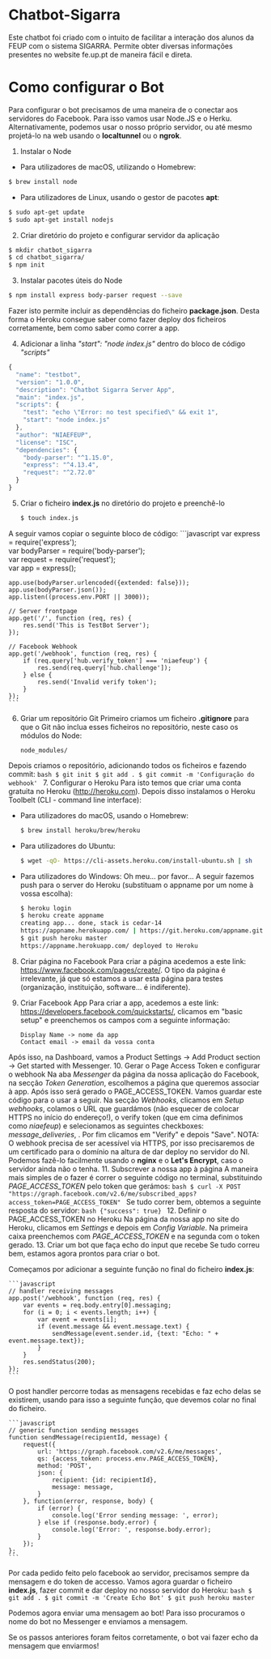 # Chatbot-Sigarra
Este chatbot foi criado com o intuito de facilitar a interação dos alunos da FEUP com o sistema 
SIGARRA. Permite obter diversas informações presentes no website fe.up.pt de maneira fácil e direta.

# Como configurar o Bot
Para configurar o bot precisamos de uma maneira de o conectar aos servidores 
do Facebook. Para isso vamos usar Node.JS e o Herku. Alternativamente, podemos usar 
o nosso próprio servidor, ou até mesmo projetá-lo na web usando o 
**localtunnel** ou o **ngrok**.

1. Instalar o Node
* Para utilizadores de macOS, utilizando o Homebrew:
```bash
$ brew install node
```
* Para utilizadores de Linux, usando o gestor de pacotes **apt**:
```bash
$ sudo apt-get update
$ sudo apt-get install nodejs
```
2. Criar diretório do projeto e configurar servidor da aplicação
```bash
$ mkdir chatbot_sigarra
$ cd chatbot_sigarra/
$ npm init
```
3. Instalar pacotes úteis do Node
```bash
$ npm install express body-parser request --save
```
Fazer isto permite incluir as dependências do ficheiro **package.json**. Desta forma o Heroku consegue saber como fazer deploy dos ficheiros corretamente, bem como saber como correr a app.

4. Adicionar a linha *"start": "node index.js"* dentro do bloco de código *"scripts"*
```javascript
{
  "name": "testbot",
  "version": "1.0.0",
  "description": "Chatbot Sigarra Server App",
  "main": "index.js",
  "scripts": {
    "test": "echo \"Error: no test specified\" && exit 1",
    "start": "node index.js"
  },
  "author": "NIAEFEUP",
  "license": "ISC",
  "dependencies": {
    "body-parser": "^1.15.0",
    "express": "^4.13.4",
    "request": "^2.72.0"
  }
}
```
5. Criar o ficheiro **index.js** no diretório do projeto e preenchê-lo
    ```bash
    $ touch index.js
    ```
A seguir vamos copiar o seguinte bloco de código:
    ```javascript
    var express = require('express');  
    var bodyParser = require('body-parser');  
    var request = require('request');  
    var app = express();
    
    app.use(bodyParser.urlencoded({extended: false}));  
    app.use(bodyParser.json());  
    app.listen((process.env.PORT || 3000));
    
    // Server frontpage
    app.get('/', function (req, res) {  
        res.send('This is TestBot Server');
    });
    
    // Facebook Webhook
    app.get('/webhook', function (req, res) {  
        if (req.query['hub.verify_token'] === 'niaefeup') {
            res.send(req.query['hub.challenge']);
        } else {
            res.send('Invalid verify token');
        }
    });
    ```
6. Griar um repositório Git 
Primeiro criamos um ficheiro **.gitignore** para que o Git não inclua esses ficheiros no repositório, neste caso os módulos do Node:
    ```
    node_modules/  
    ```
Depois criamos o repositório, adicionando todos os ficheiros e fazendo commit: 
    ```bash
    $ git init
    $ git add .
    $ git commit -m 'Configuração do webhook'
    ```
7. Configurar o Heroku
Para isto temos que criar uma conta gratuita no Heroku (http://heroku.com). Depois disso instalamos o Heroku Toolbelt (CLI - command line interface): 
+ Para utilizadores do macOS, usando o Homebrew:
    ```bash
    $ brew install heroku/brew/heroku
    ```
+ Para utilizadores do Ubuntu: 
    ```bash
    $ wget -qO- https://cli-assets.heroku.com/install-ubuntu.sh | sh
    ```
+ Para utilizadores do Windows: Oh meu... por favor...
A seguir fazemos push para o server do Heroku (substituam o appname por um nome à vossa escolha):
    ```bash
    $ heroku login
    $ heroku create appname
    creating app... done, stack is cedar-14  
    https://appname.herokuapp.com/ | https://git.heroku.com/appname.git  
    $ git push heroku master
    https://appname.herokuapp.com/ deployed to Heroku  
    ```

8. Criar página no Facebook
Para criar a página acedemos a este link: https://www.facebook.com/pages/create/.
O tipo da página é irrelevante, já que só estamos a usar esta página para testes 
(organização, instituição, software... é indiferente).

9. Criar Facebook App
Para criar a app, acedemos a este link: https://developers.facebook.com/quickstarts/, clicamos em 
"basic setup" e preenchemos os campos com a seguinte informação:
    ```
    Display Name -> nome da app
    Contact email -> email da vossa conta
    ```
Após isso, na Dashboard, vamos a Product Settings -> Add Product section -> Get started with Messenger.
10. Gerar o Page Access Token e configurar o webhook 
Na aba *Messenger* da página da nossa aplicação do Facebook, na secção *Token Generation*, 
escolhemos a página que queremos associar à app. Após isso será gerado o PAGE_ACCESS_TOKEN. Vamos 
guardar este código para o usar a seguir.
Na secção *Webhooks*, clicamos em *Setup webhooks*, colamos o URL que guardámos (não esquecer de colocar 
HTTPS no início do endereço!), o verify token (que em cima definimos como *niaefeup*) e selecionamos as seguintes checkboxes: *message_deliveries*, . Por fim clicamos em "Verify" e depois "Save".
NOTA: O webhook precisa de ser acessível via HTTPS, por isso precisaremos de um certificado para o 
domínio na altura de dar deploy no servidor do NI. Podemos fazê-lo facilmente usando o **nginx** e o 
**Let's Encrypt**, caso o servidor ainda não o tenha.
11. Subscrever a nossa app à página 
A maneira mais simples de o fazer é correr o seguinte código no terminal, substituindo *PAGE_ACCESS_TOKEN* pelo token que gerámos: 
    ```bash
    $ curl -X POST "https://graph.facebook.com/v2.6/me/subscribed_apps?access_token=PAGE_ACCESS_TOKEN"
    ```
Se tudo correr bem, obtemos a seguinte resposta do servidor: 
    ```bash
    {"success": true}
    ```
12. Definir o PAGE_ACCESS_TOKEN no Heroku
Na página da nossa app no site do Heroku, clicamos em *Settings* e depois em *Config Variable*. 
Na primeira caixa preenchemos com *PAGE_ACCESS_TOKEN* e na segunda com o token gerado.
13. Criar um bot que faça echo do input que recebe
Se tudo correu bem, estamos agora prontos para criar o bot.

Começamos por adicionar a seguinte função no final do ficheiro **index.js**: 

    ```javascript
    // handler receiving messages
    app.post('/webhook', function (req, res) {  
        var events = req.body.entry[0].messaging;
        for (i = 0; i < events.length; i++) {
            var event = events[i];
            if (event.message && event.message.text) {
                sendMessage(event.sender.id, {text: "Echo: " + event.message.text});
            }
        }
        res.sendStatus(200);
    });
    ```

O post handler percorre todas as mensagens recebidas e faz echo delas se existirem, usando para isso 
a seguinte função, que devemos colar no final do ficheiro.

    ```javascript
    // generic function sending messages
    function sendMessage(recipientId, message) {  
        request({
            url: 'https://graph.facebook.com/v2.6/me/messages',
            qs: {access_token: process.env.PAGE_ACCESS_TOKEN},
            method: 'POST',
            json: {
                recipient: {id: recipientId},
                message: message,
            }
        }, function(error, response, body) {
            if (error) {
                console.log('Error sending message: ', error);
            } else if (response.body.error) {
                console.log('Error: ', response.body.error);
            }
        });
    };
    ```
Por cada pedido feito pelo facebook ao servidor, precisamos sempre da mensagem e do token de accesso.
Vamos agora guardar o ficheiro **index.js**, fazer commit e dar deploy no nosso servidor do Heroku: 
    ```bash
    $ git add .
    $ git commit -m 'Create Echo Bot'
    $ git push heroku master
    ```

Podemos agora enviar uma mensagem ao bot! Para isso procuramos o nome do bot no Messenger e 
enviamos a mensagem.

Se os passos anteriores foram feitos corretamente, o bot vai fazer echo da mensagem que enviarmos!

